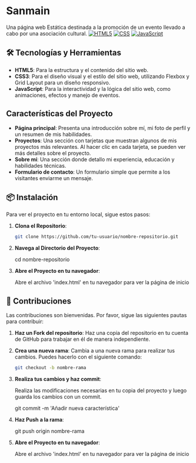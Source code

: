 # Sanmain
Una página web Estática destinada a la promoción de un evento llevado a cabo por una asociación cultural.
[![HTML5](https://img.shields.io/badge/HTML5-39E09B?style=for-the-badge&logo=HTML5&logoColor=white&labelColor=101010)]()
[![CSS](https://img.shields.io/badge/CSS-1877F2?style=for-the-badge&logo=CSS&logoColor=white&labelColor=101010)]()
[![JavaScript](https://img.shields.io/badge/JavaScript-F7DF1E?style=for-the-badge&logo=javascript&logoColor=white&labelColor=101010)]()

## 🛠 Tecnologías y Herramientas

- **HTML5**: Para la estructura y el contenido del sitio web.
- **CSS3**: Para el diseño visual y el estilo del sitio web, utilizando Flexbox y Grid Layout para un diseño responsivo.
- **JavaScript**: Para la interactividad y la lógica del sitio web, como animaciones, efectos y manejo de eventos.

## Características del Proyecto

- **Página principal**: Presenta una introducción sobre mí, mi foto de perfil y un resumen de mis habilidades.
- **Proyectos**: Una sección con tarjetas que muestran algunos de mis proyectos más relevantes. Al hacer clic en cada tarjeta, se pueden ver más detalles sobre el proyecto.
- **Sobre mí**: Una sección donde detallo mi experiencia, educación y habilidades técnicas.
- **Formulario de contacto**: Un formulario simple que permite a los visitantes enviarme un mensaje.

## 📦 Instalación

Para ver el proyecto en tu entorno local, sigue estos pasos:

1. **Clona el Repositorio**:
   ```bash
   git clone https://github.com/tu-usuario/nombre-repositorio.git

2. **Navega al Directorio del Proyecto**:

   cd nombre-repositorio
   
4. **Abre el Proyecto en tu navegador**:

   Abre el archivo 'index.html' en tu navegador para ver la página de inicio


## 🤝 Contribuciones

Las contribuciones son bienvenidas. Por favor, sigue las siguientes pautas para contribuir:

1. **Haz un Fork del repositorio**:
   Haz una copia del repositorio en tu cuenta de GitHub para trabajar en él de manera independiente.

2. **Crea una nueva rama**:
   Cambia a una nueva rama para realizar tus cambios. Puedes hacerlo con el siguiente comando:

   ```bash
   git checkout -b nombre-rama

3. **Realiza tus cambios y haz commit**:

   Realiza las modificaciones necesarias en tu copia del proyecto y luego guarda los cambios con un commit.

   git commit -m 'Añadir nueva característica'

4. **Haz Push a la rama**:

   git push origin nombre-rama
   
4. **Abre el Proyecto en tu navegador**:

   Abre el archivo 'index.html' en tu navegador para ver la página de inicio
